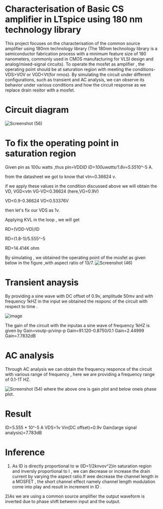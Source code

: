 
# Characterisation of Basic CS amplifier in LTspice using 180 nm technology library

This project focuses on the characterisation of the common source amplifier using 180nm technology library (The 180nm technology library is a semiconductor fabrication process with a minimum feature size of 180 nanometers, commonly used in CMOS manufacturing for VLSI design and analog/mixed-signal circuits).
  To operate the mosfet as amplifier , the operating point should be at saturation region with meeting the conditions- VDS>VOV or VGD<Vt(for nmos). By simulating the circuit under different configurations, such as transient and AC analysis, we can observe its behavior under various conditions and how the circuit response as we replace drain resitor with a mosfet.

 # Circuit diagram

![Screenshot (56)](https://github.com/user-attachments/assets/dc9ff2c8-b40b-4a14-9e69-009b69f01c98)


  # To fix the operating point in saturation region

Given pin as 100u watts ,thus pin=VDD*ID 
ID=100uwatts/1.8v=5.55*10^-5 A.

from the datasheet we got to know that vtn=0.36624 v.
 
 if we apply these values in the condition discussed above we will obtain the VD,
 VGD<vtn
 VG-VD<0.36624     (here,VG=0.9V)

 VD<0.9-0.36624
 VD<0.53376V

 then let's fix our VDS as 1v.

 Applying KVL in the loop , we will get

 RD=(VDD-VD)/ID

 RD=(1.8-1)/5.555^-5
 
 RD=14.414K ohm

 By simulating , we obtained the operating point of the mosfet as given below in the figure ,with aspect ratio of 13/7.
 ![Screenshot (46)](https://github.com/user-attachments/assets/93988854-fb81-4521-b8f6-5ac9b161bb27)

 
# Transient anaysis

By providing a sine wave with DC offset of 0.9v, amplitude 50mv and with frequency 1kHZ in the input we obtained the responc of the circuit with respect to time .

![image](https://github.com/user-attachments/assets/bcd25a03-5797-412c-87b0-0796417c1afb)

The gain of the circuit with the inputas a sine wave of frequency 1kHZ is given by Gain=voutp-p/vinp-p
Gain=91.120-0.8750/0.1
Gain=2.44999
Gain=7.7832dB



# AC analysis

Through AC analysis we can obtain the frequency responce of the circuit with various range of frequency , here we are providing a frequency range of 0.1-1T HZ.

![Screenshot (54)](https://github.com/user-attachments/assets/094d99fa-97d1-43f6-8e83-7294508dcf1e)
where the above one is gain plot and below oneis phase plot.


# Result


ID=5.555 * 10^-5 A
VDS=1v
Vin(DC offset)=0.9v
Gain(large signal analysis)=7.783dB


# Inference

1) As ID is directly proportional to w (ID=1/2*kn*vov^2)in saturation region and inversly proportional to l , we can decrease or increase the drain current by varying the aspect ratio.If wee decrease the channel length in a MOSFET , the short channel effect namely channel length modulation come into play and result in increment in ID .

2)As we are using a common source amplifier the output waveform is inverted due to phase shift betwenn input and the output.













 












  



  

  

  




